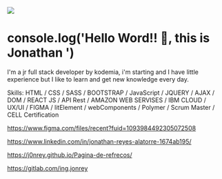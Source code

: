 <!--
### Hi there 👋



**J0nRey/J0nRey** is a ✨ _special_ ✨ repository because its `README.md` (this file) appears on your GitHub profile.

Here are some ideas to get you started:

- 🔭 I’m currently working on ...
- 🌱 I’m currently learning ...
- 👯 I’m looking to collaborate on ...
- 🤔 I’m looking for help with ...
- 💬 Ask me about ...
- 📫 How to reach me: ...
- 😄 Pronouns: ...
- ⚡ Fun fact: ...
-->

![](https://i0.wp.com/19rehab.co.uk/wp-content/uploads/2014/03/generic-banner-background.jpg?fit=1454%2C368&ssl=1)

# console.log('Hello Word!! 👋, this is Jonathan ')

I'm a jr full stack developer by kodemia, i'm starting and I have little experience but I like to learn and get new knowledge every day.

Skills: HTML / CSS / SASS / BOOTSTRAP / JavaScript / JQUERY / AJAX / DOM / REACT JS / API Rest / AMAZON WEB SERVISES / IBM CLOUD / UX/UI / FIGMA / litElement / webComponents / Polymer / Scrum Master / CELL Certification

https://www.figma.com/files/recent?fuid=1093984492305072508

https://www.linkedin.com/in/jonathan-reyes-alatorre-1674ab195/

https://j0nrey.github.io/Pagina-de-refrecos/

https://gitlab.com/ing.jonrey




